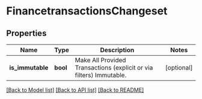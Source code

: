 # FinancetransactionsChangeset

## Properties
Name | Type | Description | Notes
------------ | ------------- | ------------- | -------------
**is_immutable** | **bool** | Make All Provided Transactions (explicit or via filters) Immutable. | [optional] 

[[Back to Model list]](../../README.md#documentation-for-models) [[Back to API list]](../../README.md#documentation-for-api-endpoints) [[Back to README]](../../README.md)

